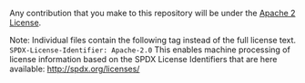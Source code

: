 Any contribution that you make to this repository will be under the [Apache 2 License](https://github.com/ros2-for-arm/example/blob/master/LICENSE).

Note:
Individual files contain the following tag instead of the full license text.
`SPDX-License-Identifier: Apache-2.0`
This enables machine processing of license information based on the SPDX
License Identifiers that are here available: http://spdx.org/licenses/
